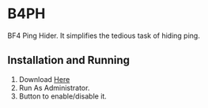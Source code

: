 # B4PH

BF4 Ping Hider.
It simplifies the tedious task of hiding ping.

## Installation and Running

1. Download [Here](https://github.com/Devs-Sourcode/B4PH/releases)
2. Run As Administrator.
3. Button to enable/disable it.
